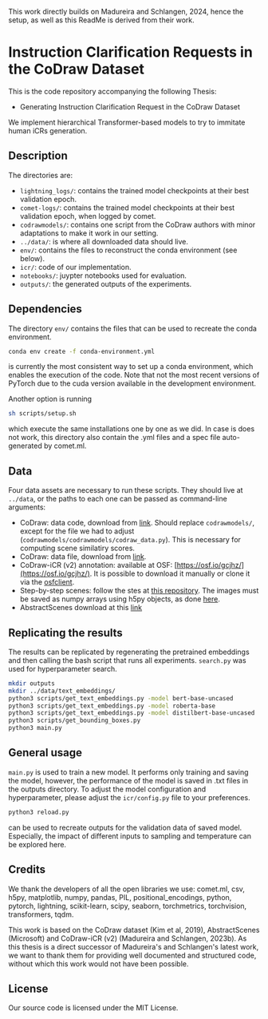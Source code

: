 This work directly builds on Madureira and Schlangen, 2024, hence the setup, as well as this ReadMe is derived from their work.
# Instruction Clarification Requests in the CoDraw Dataset

This is the code repository accompanying the following Thesis:

- Generating Instruction Clarification Request in the CoDraw Dataset

We implement hierarchical Transformer-based models to try to immitate human iCRs generation.


## Description

The directories are:

- ```lightning_logs/```: contains the trained model checkpoints at their best validation epoch.
- ```comet-logs/```: contains the trained model checkpoints at their best validation epoch, when logged by comet.
- ```codrawmodels/```: contains one script from the CoDraw authors with minor adaptations to make it work in our setting.
- ```../data/```: is where all downloaded data should live.
- ```env/```: contains the files to reconstruct the conda environment (see below).
- ```icr/```: code of our implementation.
- ```notebooks/```: juypter notebooks used for evaluation.
- ```outputs/```: the generated outputs of the experiments.


## Dependencies

The directory ```env/``` contains the files that can be used to recreate the conda environment.

```bash
conda env create -f conda-environment.yml 
```

is currently the most consistent way to set up a conda environment, which enables the execution of the code. Note that not the most recent versions of PyTorch due to the cuda version available in the development environment. 

Another option is running

```bash
sh scripts/setup.sh
```

which execute the same installations one by one as we did. In case is does not work, this directory also contain the .yml files and a spec file auto-generated by comet.ml.


## Data

Four data assets are necessary to run these scripts. They should live at ```../data```,
or the paths to each one can be passed as command-line arguments:

- CoDraw: data code, download from [link](https://github.com/facebookresearch/CoDraw). Should replace ```codrawmodels/```, except for the file we had to adjust (```codrawmodels/codrawmodels/codraw_data.py```). This is necessary for computing scene similatiry scores.
- CoDraw: data file, download from [link](https://drive.google.com/file/d/0B-u9nH58139bTy1XRFdqaVEzUGs/view?usp=sharing).
- CoDraw-iCR (v2) annotation: available at OSF: [https://osf.io/gcjhz/](https://osf.io/gcjhz/). It is possible to download it manually or clone it via the [osfclient](https://github.com/osfclient/osfclient).
- Step-by-step scenes: follow the stes at [this repository](https://github.com/briemadu/codraw-icr-v1/tree/main/data/IncrementalCoDrawImages). The images must be saved as numpy arrays using h5py objects, as done [here](https://github.com/briemadu/codraw-icr-v1/blob/2eefa9d1382dda5dfd30933a5a25398538d7c9a2/data/preprocessed/img_embeddings.py#L182).
- AbstractScenes download at this [link](https://www.microsoft.com/en-ca/download/details.aspx?id=52035)

## Replicating the results

The results can be replicated by regenerating the pretrained embeddings and then calling the bash script that runs all experiments. ```search.py``` was used for hyperparameter search.

```bash
mkdir outputs
mkdir ../data/text_embeddings/
python3 scripts/get_text_embeddings.py -model bert-base-uncased
python3 scripts/get_text_embeddings.py -model roberta-base
python3 scripts/get_text_embeddings.py -model distilbert-base-uncased
python3 scripts/get_bounding_boxes.py
python3 main.py
```

## General usage

```main.py``` is used to train a new model. It performs only training and saving the model, however, the performance of the model is saved in .txt files in the outputs directory.
To adjust the model configuration and hyperparameter, please adjust the ```icr/config.py``` file to your preferences.

```bash
python3 reload.py
```
can be used to recreate outputs for the validation data of saved model. Especially, the impact of different inputs to sampling and temperature can be explored here. 

## Credits

We thank the developers of all the open libraries we use: comet.ml, csv, h5py, matplotlib, numpy, pandas, PIL, positional_encodings, python, pytorch, lightning, scikit-learn, scipy, seaborn, torchmetrics, torchvision, transformers, tqdm.

This work is based on the CoDraw dataset (Kim et al, 2019), AbstractScenes (Microsoft) and CoDraw-iCR (v2) (Madureira and Schlangen, 2023b). As this thesis is a direct successor of Madureira's and Schlangen's latest work, we want to thank them for providing well documented and structured code, without which this work would not have been possible.

## License

Our source code is licensed under the MIT License.

